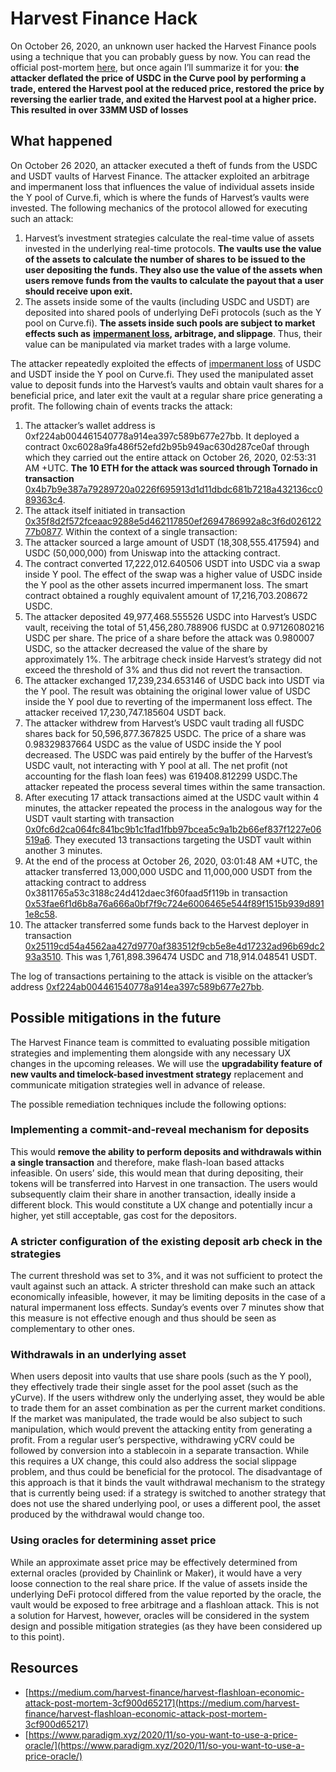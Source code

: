 # Harvest Finance Hack

On October 26, 2020, an unknown user hacked the Harvest Finance pools using a technique that you can probably guess by now. You can read the official post-mortem [here](https://medium.com/harvest-finance/harvest-flashloan-economic-attack-post-mortem-3cf900d65217), but once again I’ll summarize it for you: **the attacker deflated the price of USDC in the Curve pool by performing a trade, entered the Harvest pool at the reduced price, restored the price by reversing the earlier trade, and exited the Harvest pool at a higher price. This resulted in over 33MM USD of losses**

## **What happened** <a id="563a"></a>

On October 26 2020, an attacker executed a theft of funds from the USDC and USDT vaults of Harvest Finance. The attacker exploited an arbitrage and impermanent loss that influences the value of individual assets inside the Y pool of Curve.fi, which is where the funds of Harvest’s vaults were invested. The following mechanics of the protocol allowed for executing such an attack:

1. Harvest’s investment strategies calculate the real-time value of assets invested in the underlying real-time protocols. **The vaults use the value of the assets to calculate the number of shares to be issued to the user depositing the funds. They also use the value of the assets when users remove funds from the vaults to calculate the payout that a user should receive upon exit.**
2. The assets inside some of the vaults \(including USDC and USDT\) are deposited into shared pools of underlying DeFi protocols \(such as the Y pool on Curve.fi\). **The assets inside such pools are subject to market effects such as** [**impermanent loss**](https://academy.binance.com/en/articles/impermanent-loss-explained)**, arbitrage, and slippage**. Thus, their value can be manipulated via market trades with a large volume.

The attacker repeatedly exploited the effects of [impermanent loss](https://academy.binance.com/en/articles/impermanent-loss-explained) of USDC and USDT inside the Y pool on Curve.fi. They used the manipulated asset value to deposit funds into the Harvest’s vaults and obtain vault shares for a beneficial price, and later exit the vault at a regular share price generating a profit. The following chain of events tracks the attack:

1. The attacker’s wallet address is 0xf224ab004461540778a914ea397c589b677e27bb. It deployed a contract 0xc6028a9fa486f52efd2b95b949ac630d287ce0af through which they carried out the entire attack on October 26, 2020, 02:53:31 AM +UTC. **The 10 ETH for the attack was sourced through Tornado in transaction** [0x4b7b9e387a79289720a0226f695913d1d11dbdc681b7218a432136cc089363c4](https://etherscan.io/tx/0x4b7b9e387a79289720a0226f695913d1d11dbdc681b7218a432136cc089363c4).
2. The attack itself initiated in transaction [0x35f8d2f572fceaac9288e5d462117850ef2694786992a8c3f6d02612277b0877](https://etherscan.io/tx/0x35f8d2f572fceaac9288e5d462117850ef2694786992a8c3f6d02612277b0877). Within the context of a single transaction:
3. The attacker sourced a large amount of USDT \(18,308,555.417594\) and USDC \(50,000,000\) from Uniswap into the attacking contract.
4. The contract converted 17,222,012.640506 USDT into USDC via a swap inside Y pool. The effect of the swap was a higher value of USDC inside the Y pool as the other assets incurred impermanent loss. The smart contract obtained a roughly equivalent amount of 17,216,703.208672 USDC.
5. The attacker deposited 49,977,468.555526 USDC into Harvest’s USDC vault, receiving the total of 51,456,280.788906 fUSDC at 0.97126080216 USDC per share. The price of a share before the attack was 0.980007 USDC, so the attacker decreased the value of the share by approximately 1%. The arbitrage check inside Harvest’s strategy did not exceed the threshold of 3% and thus did not revert the transaction.
6. The attacker exchanged 17,239,234.653146 of USDC back into USDT via the Y pool. The result was obtaining the original lower value of USDC inside the Y pool due to reverting of the impermanent loss effect. The attacker received 17,230,747.185604 USDT back.
7. The attacker withdrew from Harvest’s USDC vault trading all fUSDC shares back for 50,596,877.367825 USDC. The price of a share was 0.98329837664 USDC as the value of USDC inside the Y pool decreased. The USDC was paid entirely by the buffer of the Harvest’s USDC vault, not interacting with Y pool at all. The net profit \(not accounting for the flash loan fees\) was 619408.812299 USDC.The attacker repeated the process several times within the same transaction.
8. After executing 17 attack transactions aimed at the USDC vault within 4 minutes, the attacker repeated the process in the analogous way for the USDT vault starting with transaction [0x0fc6d2ca064fc841bc9b1c1fad1fbb97bcea5c9a1b2b66ef837f1227e06519a6](https://etherscan.io/tx/0x0fc6d2ca064fc841bc9b1c1fad1fbb97bcea5c9a1b2b66ef837f1227e06519a6). They executed 13 transactions targeting the USDT vault within another 3 minutes.
9. At the end of the process at October 26, 2020, 03:01:48 AM +UTC, the attacker transferred 13,000,000 USDC and 11,000,000 USDT from the attacking contract to address 0x3811765a53c3188c24d412daec3f60faad5f119b in transaction [0x53fae6f1d6b8a76a666a0bf7f9c724e6006465e544f89f1515b939d8911e8c58](https://etherscan.io/tx/0x53fae6f1d6b8a76a666a0bf7f9c724e6006465e544f89f1515b939d8911e8c58).
10. The attacker transferred some funds back to the Harvest deployer in transaction [0x25119cd54a4562aa427d9770af383512f9cb5e8e4d17232ad96b69dc293a3510](https://etherscan.io/tx/0x25119cd54a4562aa427d9770af383512f9cb5e8e4d17232ad96b69dc293a3510). This was 1,761,898.396474 USDC and 718,914.048541 USDT.

The log of transactions pertaining to the attack is visible on the attacker’s address [0xf224ab004461540778a914ea397c589b677e27bb](https://etherscan.io/address/0xf224ab004461540778a914ea397c589b677e27bb).

## **Possible mitigations in the future** <a id="ee92"></a>

The Harvest Finance team is committed to evaluating possible mitigation strategies and implementing them alongside with any necessary UX changes in the upcoming releases. We will use the **upgradability feature of new vaults and timelock-based investment strategy** replacement and communicate mitigation strategies well in advance of release.

The possible remediation techniques include the following options:

### **Implementing a commit-and-reveal mechanism for deposits**

This would **remove the ability to perform deposits and withdrawals within a single transaction** and therefore, make flash-loan based attacks infeasible. On users’ side, this would mean that during depositing, their tokens will be transferred into Harvest in one transaction. The users would subsequently claim their share in another transaction, ideally inside a different block. This would constitute a UX change and potentially incur a higher, yet still acceptable, gas cost for the depositors.

### **A stricter configuration of the existing deposit arb check in the strategies**

The current threshold was set to 3%, and it was not sufficient to protect the vault against such an attack. A stricter threshold can make such an attack economically infeasible, however, it may be limiting deposits in the case of a natural impermanent loss effects. Sunday’s events over 7 minutes show that this measure is not effective enough and thus should be seen as complementary to other ones.

### **Withdrawals in an underlying asset**

When users deposit into vaults that use share pools \(such as the Y pool\), they effectively trade their single asset for the pool asset \(such as the yCurve\). If the users withdrew only the underlying asset, they would be able to trade them for an asset combination as per the current market conditions. If the market was manipulated, the trade would be also subject to such manipulation, which would prevent the attacking entity from generating a profit. From a regular user’s perspective, withdrawing yCRV could be followed by conversion into a stablecoin in a separate transaction. While this requires a UX change, this could also address the social slippage problem, and thus could be beneficial for the protocol. The disadvantage of this approach is that it binds the vault withdrawal mechanism to the strategy that is currently being used: if a strategy is switched to another strategy that does not use the shared underlying pool, or uses a different pool, the asset produced by the withdrawal would change too.

### **Using oracles for determining asset price**

While an approximate asset price may be effectively determined from external oracles \(provided by Chainlink or Maker\), it would have a very loose connection to the real share price. If the value of assets inside the underlying DeFi protocol differed from the value reported by the oracle, the vault would be exposed to free arbitrage and a flashloan attack. This is not a solution for Harvest, however, oracles will be considered in the system design and possible mitigation strategies \(as they have been considered up to this point\).

## Resources

* [https://medium.com/harvest-finance/harvest-flashloan-economic-attack-post-mortem-3cf900d65217](https://medium.com/harvest-finance/harvest-flashloan-economic-attack-post-mortem-3cf900d65217)
* [https://www.paradigm.xyz/2020/11/so-you-want-to-use-a-price-oracle/](https://www.paradigm.xyz/2020/11/so-you-want-to-use-a-price-oracle/)

